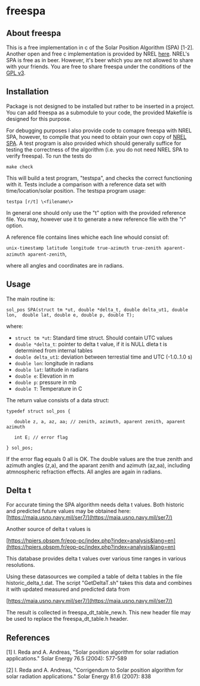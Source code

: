 # freespa
## About freespa
This is a free implementation in c of the Solar Position Algorithm (SPA) [1-2]. Another open and free c implementation is provided by NREL [here](http://rredc.nrel.gov/solar/codesandalgorithms/spa/). NREL's SPA is free as in beer. However, it's beer which you are not allowed to share with your friends. You are free to share freespa under the conditions of the [GPL v3](https://www.gnu.org/licenses/gpl-3.0.en.html). 

## Installation
Package is not designed to be installed but rather to be inserted in a project. You can add freespa as a submodule to your code, the provided Makefile is designed for this purpose. 

For debugging purposes I also provide code to comapre freespa with NREL SPA, however, to compile that you need to obtain your own copy of [NREL SPA](http://rredc.nrel.gov/solar/codesandalgorithms/spa/). A test program is also provided which should generally suffice for testing the correctness of the algorithm (i.e. you do not need NREL SPA to verify freespa). To run the tests do 

`make check`

This will build a test program, "testspa", and checks the correct functioning with it. Tests include a comparison with a reference data set with time/location/solar position. The testspa program usage:

`testpa [r/t] \<filename\>`

In general one should only use the "t" option with the provided reference file. You may, however use it to generate a new reference file with the "r" option. 

A reference file contains lines whiche each line whould consist of:

`unix-timestamp latitude longitude true-azimuth true-zenith aparent-azimuth aparent-zenith`,

where all angles and coordinates are in radians.

## Usage
The main routine is: 

`sol_pos SPA(struct tm *ut, double *delta_t, double delta_ut1, double lon, 
            double lat, double e, double p, double T);`   

where:

* `struct tm *ut`: Standard time struct. Should contain UTC values
* `double *delta_t`: pointer to delta t value, if it is NULL dleta t is determined from internal tables
* `double delta_ut1`: deviation between terrestial time and UTC (-1.0..1.0 s)
* `double lon`: longitude in radians
* `double lat`: latitude in radians
* `double e`: Elevation in m
* `double p`: pressure in mb
* `double T`: Temperature in C

The return value consists of a data struct:

`typedef struct sol_pos {`

`	double z, a, az, aa; // zenith, azimuth, aparent zenith, aparent azimuth`
	
`	int E; // error flag`
	
`} sol_pos;`

If the error flag equals 0 all is OK. The double values are the true zenith and azimuth angles (z,a), and the aparant zenith and azimuth (az,aa), including atmnospheric refraction effects. All angles are again in radians. 

## Delta t
For accurate timing the SPA algorithm needs delta t values. Both historic and predicted future values may be obtained here:
[https://maia.usno.navy.mil/ser7/](https://maia.usno.navy.mil/ser7/)

Another source of delta t values is

[https://hpiers.obspm.fr/eop-pc/index.php?index=analysis&lang=en](https://hpiers.obspm.fr/eop-pc/index.php?index=analysis&lang=en)

This database provides delta t values over various time ranges in various resolutions.

Using these datasources we compiled a table of delta t tables in the file historic_delta_t.dat. The script "GetDeltaT.sh" takes this data and combines it with updated measured and predicted data from

[https://maia.usno.navy.mil/ser7/](https://maia.usno.navy.mil/ser7/)

The result is collected in freespa_dt_table_new.h. This new header file may be used to replace the freespa_dt_table.h header.

## References
[1] I.  Reda and A. Andreas, "Solar position algorithm for solar radiation applications." Solar Energy 76.5 (2004): 577-589

[2] I. Reda and A. Andreas, "Corrigendum to Solar position algorithm for solar radiation applications." Solar Energy 81.6 (2007): 838

